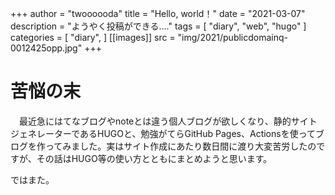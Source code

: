 +++
author = "twoooooda"
title = "Hello, world！"
date = "2021-03-07"
description = "ようやく投稿ができる...."
tags = [
    "diary",
    "web",
    "hugo"
]
categories = [
    "diary",
]
[[images]]
  src = "img/2021/publicdomainq-0012425opp.jpg"
+++

# 苦悩の末
　最近急にはてなブログやnoteとは違う個人ブログが欲しくなり、静的サイトジェネレーターであるHUGOと、勉強がてらGitHub Pages、Actionsを使ってブログを作ってみました。実はサイト作成にあたり数日間に渡り大変苦労したのですが、その話はHUGO等の使い方とともにまとめようと思います。

ではまた。  
